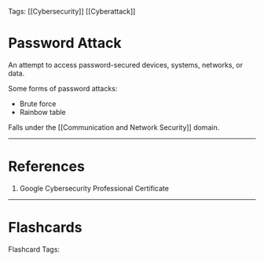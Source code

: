 Tags: [[Cybersecurity]] [[Cyberattack]]
# Password Attack

An attempt to access password-secured devices, systems, networks, or data.

Some forms of password attacks:
- Brute force
- Rainbow table

Falls under the [[Communication and Network Security]] domain.

---
# References

1. Google Cybersecurity Professional Certificate

---
# Flashcards

Flashcard Tags: 
